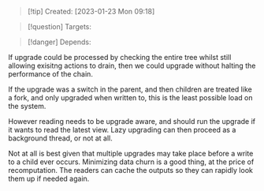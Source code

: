 
>[!tip] Created: [2023-01-23 Mon 09:18]

>[!question] Targets: 

>[!danger] Depends: 

If upgrade could be processed by checking the entire tree whilst still allowing exisitng actions to drain, then we could upgrade without halting the performance of the chain.

If the upgrade was a switch in the parent, and then children are treated like a fork, and only upgraded when written to, this is the least possible load on the system.

However reading needs to be upgrade aware, and should run the upgrade if it wants to read the latest view.  Lazy upgrading can then proceed as a background thread, or not at all.

Not at all is best given that multiple upgrades may take place before a write to a child ever occurs.  Minimizing data churn is a good thing, at the price of recomputation.  The readers can cache the outputs so they can rapidly look them up if needed again.